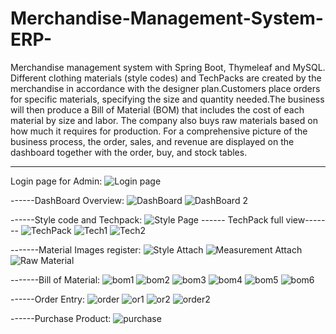 # Merchandise-Management-System-ERP-
Merchandise management system with Spring Boot, Thymeleaf and MySQL.
Different clothing materials (style codes) and TechPacks are created by the merchandise in accordance with the designer plan.Customers place orders for specific materials, specifying the size and quantity needed.The business will then produce a Bill of Material (BOM) that includes the cost of each material by size and labor.
The company also buys raw materials based on how much it requires for production.
For a comprehensive picture of the business process, the order, sales, and revenue are displayed on the dashboard together with the order, buy, and stock tables.
-----------------   ---------------------------------------------
Login page for Admin:
![ Login page](https://github.com/fatemazohor/Merchandise-Management-System-ERP-/blob/main/ScreenShot/login.PNG)

------DashBoard Overview:
![ DashBoard](https://github.com/fatemazohor/Merchandise-Management-System-ERP-/blob/main/ScreenShot/dash1.PNG)
![ DashBoard 2](https://github.com/fatemazohor/Merchandise-Management-System-ERP-/blob/main/ScreenShot/dash2.PNG)

------Style code and Techpack:
![ Style Page](https://github.com/fatemazohor/Merchandise-Management-System-ERP-/blob/main/ScreenShot/style.PNG)
------ TechPack full view-------
![ TechPack](https://github.com/fatemazohor/Merchandise-Management-System-ERP-/blob/main/ScreenShot/techpack.PNG)
![ Tech1](https://github.com/fatemazohor/Merchandise-Management-System-ERP-/blob/main/ScreenShot/techPack1.PNG)
![ Tech2](https://github.com/fatemazohor/Merchandise-Management-System-ERP-/blob/main/ScreenShot/techpack2.PNG)

-------Material Images register:
![ Style Attach](https://github.com/fatemazohor/Merchandise-Management-System-ERP-/blob/main/ScreenShot/styleAtt.PNG)
![Measurement Attach](https://github.com/fatemazohor/Merchandise-Management-System-ERP-/blob/main/ScreenShot/styleMAtt.PNG)
![ Raw Material](https://github.com/fatemazohor/Merchandise-Management-System-ERP-/blob/main/ScreenShot/styleRAtt.PNG)


-------Bill of Material:
![ bom1](https://github.com/fatemazohor/Merchandise-Management-System-ERP-/blob/main/ScreenShot/bom1.PNG)
![ bom2](https://github.com/fatemazohor/Merchandise-Management-System-ERP-/blob/main/ScreenShot/bom2.PNG)
![ bom3](https://github.com/fatemazohor/Merchandise-Management-System-ERP-/blob/main/ScreenShot/bom3.PNG)
![ bom4](https://github.com/fatemazohor/Merchandise-Management-System-ERP-/blob/main/ScreenShot/bom4.PNG)
![ bom5](https://github.com/fatemazohor/Merchandise-Management-System-ERP-/blob/main/ScreenShot/bom5.PNG)
![ bom6](https://github.com/fatemazohor/Merchandise-Management-System-ERP-/blob/main/ScreenShot/bom6.PNG)


------Order Entry:
![ order](https://github.com/fatemazohor/Merchandise-Management-System-ERP-/blob/main/ScreenShot/order.PNG)
![ or1](https://github.com/fatemazohor/Merchandise-Management-System-ERP-/blob/main/ScreenShot/or1.PNG)
![ or2](https://github.com/fatemazohor/Merchandise-Management-System-ERP-/blob/main/ScreenShot/or2.PNG)
![ order2](https://github.com/fatemazohor/Merchandise-Management-System-ERP-/blob/main/ScreenShot/order2.PNG)

------Purchase Product:
![ purchase](https://github.com/fatemazohor/Merchandise-Management-System-ERP-/blob/main/ScreenShot/purchase2.PNG)

